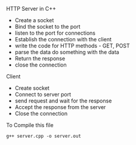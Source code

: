 HTTP Server in C++

- Create a socket
- Bind the socket to the port
- listen to the port for connections
- Establish the connection with the client
- write the code for HTTP methods - GET, POST
- parse the data do something with the data
- Return the response
- close the connection

Client
- Create socket
- Connect to server port
- send request and wait for the response
- Accept the response from the server
- Close the connection


To Compile this file
```
g++ server.cpp -o server.out
```